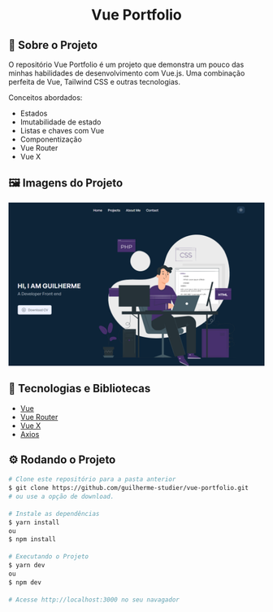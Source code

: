 <!-- Title -->
<h1 align="center"> Vue Portfolio </h1>

<!-- Sobre o Projeto -->
## 🚀 Sobre o Projeto
O repositório Vue Portfolio é um projeto que demonstra um pouco das minhas habilidades de desenvolvimento com Vue.js. Uma combinação perfeita de Vue, Tailwind CSS e outras tecnologias.

Conceitos abordados:

* Estados
* Imutabilidade de estado
* Listas e chaves com Vue
* Componentização
* Vue Router
* Vue X


## 🖼️ Imagens do Projeto
<div align="center">
  <img src="./src/assets/images/screenshot.png">
</div>

## 🧰 Tecnologias e Bibliotecas

-  [Vue](https://vuejs.org/guide/introduction.html)
-  [Vue Router](https://router.vuejs.org/)
-  [Vue X](https://vuex.vuejs.org/)
-  [Axios](https://github.com/axios/axios)


## ⚙️ Rodando o Projeto
```bash
# Clone este repositório para a pasta anterior
$ git clone https://github.com/guilherme-studier/vue-portfolio.git
# ou use a opção de download.

# Instale as dependências
$ yarn install
ou
$ npm install

# Executando o Projeto
$ yarn dev 
ou
$ npm dev

# Acesse http://localhost:3000 no seu navagador
```
